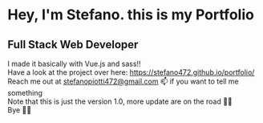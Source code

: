 # Hey, I'm Stefano. this is my Portfolio

## Full Stack Web Developer

I made it basically with Vue.js and sass!! <br>
Have a look at the project over here: https://stefano472.github.io/portfolio/ <br>
Reach me out at stefanopiotti472@gmail.com 📫 if you want to tell me something <br>
Note that this is just the version 1.0, more update are on the road 🚀🚀<br>
Bye 👋👋
